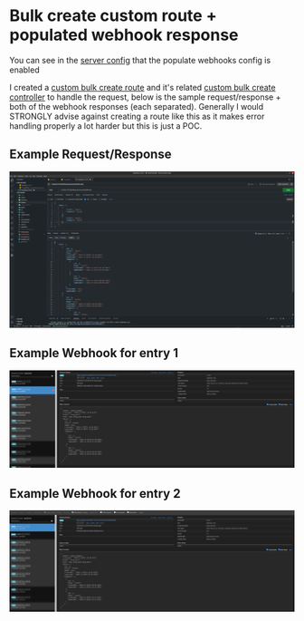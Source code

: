 # Bulk create custom route + populated webhook response

You can see in the [server config](config/server.js) that the populate webhooks config is enabled

I created a [custom bulk create route](src/api/blog-post/routes/1-custom.js) and it's related [custom bulk create controller](src/api/blog-post/controllers/blog-post.js) to handle the request, below is the sample request/response + both of the webhook responses (each separated).
Generally I would STRONGLY advise against creating a route like this as it makes error handling properly a lot harder but this is just a POC.

## Example Request/Response

![Example Request/Response](./images//Selection_092.png)

## Example Webhook for entry 1

![Example Webhook 1](./images//Selection_093.png)

## Example Webhook for entry 2

![Example Webhook 2](./images//Selection_094.png)
